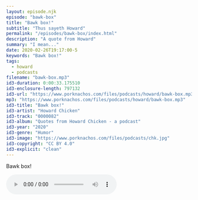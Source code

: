 ```yaml
---
layout: episode.njk
episode: "bawk-box"
title: "Bawk box!"
subtitle: "Thus sayeth Howard"
permalink: "/episodes/bawk-box/index.html"
description: "A quote from Howard"
summary: "I mean..."
date: 2020-02-26T19:17:00-5
keywords: "Bawk box!"
tags:
  - howard
  - podcasts
filename: "bawk-box.mp3"
id3-duration: 0:00:33.175510
id3-enclosure-length: 797132
id3-url: "https://www.porknachos.com/files/podcasts/howard/bawk-box.mp3"
mp3: "https://www.porknachos.com/files/podcasts/howard/bawk-box.mp3"
id3-title: "Bawk box!"
id3-artist: "Howard Chicken"
id3-track: "0000082"
id3-album: "Quotes from Howard Chicken - a podcast"
id3-year: "2020"
id3-genre: "Humor"
id3-image: "https://www.porknachos.com/files/podcasts/chk.jpg"
id3-copyright: "CC BY 4.0"
id3-explicit: "clean"
---
```

Bawk box!

<audio controls>
  <source src="https://www.porknachos.com/files/podcasts/howard/bawk-box.mp3">
</audio>
